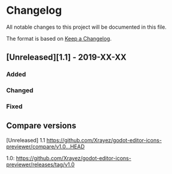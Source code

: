 # Changelog

All notable changes to this project will be documented in this file.

The format is based on [Keep a Changelog](http://keepachangelog.com/en/1.0.0/).

## [Unreleased][1.1] - 2019-XX-XX

### Added


### Changed


### Fixed


## Compare versions
[Unreleased] 1.1 https://github.com/Xrayez/godot-editor-icons-previewer/compare/v1.0...HEAD

1.0: https://github.com/Xrayez/godot-editor-icons-previewer/releases/tag/v1.0
